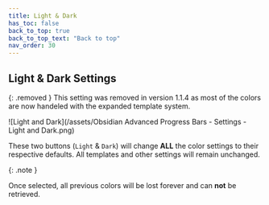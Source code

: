 ```yaml
---
title: Light & Dark
has_toc: false
back_to_top: true
back_to_top_text: "Back to top"
nav_order: 30
---
```


## Light & Dark Settings
{: .removed }
This setting was removed in version 1.1.4 as most of the colors are now handeled with the expanded template system.

![Light and Dark](/assets/Obsidian Advanced Progress Bars - Settings - Light and Dark.png)

These two buttons (`Light` & `Dark`) will change **ALL** the color settings to their respective defaults.
All templates and other settings will remain unchanged.

{: .note }

Once selected, all previous colors will be lost forever and can **not** be retrieved.

